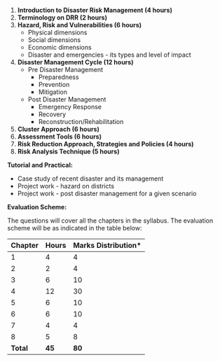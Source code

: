 1. **Introduction to Disaster Risk Management (4 hours)**
2. **Terminology on DRR (2 hours)**
3. **Hazard, Risk and Vulnerabilities (6 hours)**
    * Physical dimensions
    * Social dimensions
    * Economic dimensions
    * Disaster and emergencies - its types and level of impact
4. **Disaster Management Cycle (12 hours)**
    * Pre Disaster Management
        * Preparedness
        * Prevention
        * Mitigation
    * Post Disaster Management
        * Emergency Response
        * Recovery
        * Reconstruction/Rehabilitation
5. **Cluster Approach (6 hours)**
6. **Assessment Tools (6 hours)**
7. **Risk Reduction Approach, Strategies and Policies (4 hours)**
8. **Risk Analysis Technique (5 hours)**

**Tutorial and Practical:**

* Case study of recent disaster and its management
* Project work - hazard on districts
* Project work - post disaster management for a given scenario

**Evaluation Scheme:**

The questions will cover all the chapters in the syllabus. The evaluation scheme will be as indicated in the table below:

| Chapter   | Hours  | Marks Distribution* |
| --------- | ------ | ------------------- |
| 1         | 4      | 4                   |
| 2         | 2      | 4                   |
| 3         | 6      | 10                  |
| 4         | 12     | 30                  |
| 5         | 6      | 10                  |
| 6         | 6      | 10                  |
| 7         | 4      | 4                   |
| 8         | 5      | 8                   |
| **Total** | **45** | **80**              |

